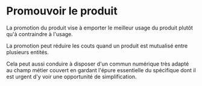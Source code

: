 # Promouvoir le produit

La promotion du produit vise à emporter le meilleur usage du produit plutôt qu'à contraindre à l'usage.

La promotion peut réduire les couts quand un produit est mutualisé entre plusieurs entités.&#x20;

Cela peut aussi conduire à disposer d'un commun numérique très adapté au champ métier couvert en gardant l'épure essentielle du spécifique dont il est urgent d'y voir une opportunité de simplification.

